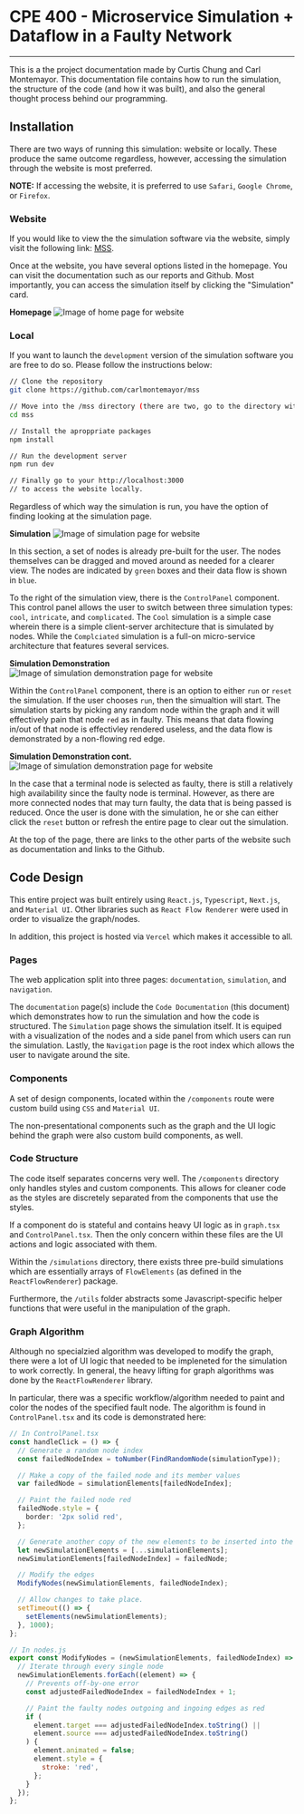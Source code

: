 # CPE 400 - Microservice Simulation + Dataflow in a Faulty Network

---

This is a the project documentation made by Curtis Chung and Carl Montemayor. This documentation file contains how to run the simulation, the structure of the code (and how it was built), and also the general thought process behind our programming.

## Installation

There are two ways of running this simulation: website or locally. These produce the same outcome regardless, however, accessing the simulation through the website is most preferred.

**NOTE:** If accessing the website, it is preferred to use `Safari`, `Google Chrome`, or `Firefox`.

### Website

If you would like to view the the simulation software via the website, simply visit the following link: [MSS](https://mss-git-develop.carlmontemayor.vercel.app).

Once at the website, you have several options listed in the homepage. You can visit the documentation such as our reports and Github. Most importantly, you can access the simulation itself by clicking the "Simulation" card.

**Homepage**
![Image of home page for website](https://github.com/carlmontemayor/mss/blob/main/mss/images/homepage.png 'Homepage')

### Local

If you want to launch the `development` version of the simulation software you are free to do so. Please follow the instructions below:

```bash
// Clone the repository
git clone https://github.com/carlmontemayor/mss

// Move into the /mss directory (there are two, go to the directory with the package.json)
cd mss

// Install the aproppriate packages
npm install

// Run the development server
npm run dev

// Finally go to your http://localhost:3000
// to access the website locally.
```

Regardless of which way the simulation is run, you have the option of finding looking at the simulation page.

**Simulation**
![Image of simulation page for website](https://github.com/carlmontemayor/mss/blob/main/mss/images/homepage.png 'Simulation page')

In this section, a set of nodes is already pre-built for the user. The nodes themselves can be dragged and moved around as needed for a clearer view. The nodes are indicated by `green` boxes and their data flow is shown in `blue`.

To the right of the simulation view, there is the `ControlPanel` component. This control panel allows the user to switch between three simulation types: `cool`, `intricate`, and `complicated`. The `Cool` simulation is a simple case wherein there is a simple client-server architecture that is simulated by nodes. While the `Complciated` simulation is a full-on micro-service architecture that features several services.

**Simulation Demonstration**
![Image of simulation demonstration page for website](https://github.com/carlmontemayor/mss/blob/main/mss/images/normal_flow.png 'Simulation demonstration')

Within the `ControlPanel` component, there is an option to either `run` or `reset` the simulation. If the user chooses `run`, then the simualtion will start. The simulation starts by picking any random node within the graph and it will effectively pain that node `red` as in faulty. This means that data flowing in/out of that node is effectivley rendered useless, and the data flow is demonstrated by a non-flowing red edge.

**Simulation Demonstration cont.**
![Image of simulation demonstration page for website](https://github.com/carlmontemayor/mss/blob/main/mss/images/irregular_flow.png 'Simulation demonstration')

In the case that a terminal node is selected as faulty, there is still a relatively high availability since the faulty node is terminal. However, as there are more connected nodes that may turn faulty, the data that is being passed is reduced. Once the user is done with the simulation, he or she can either click the `reset` button or refresh the entire page to clear out the simulation.

At the top of the page, there are links to the other parts of the website such as documentation and links to the Github.

## Code Design

This entire project was built entirely using `React.js`, `Typescript`, `Next.js`, and `Material UI`. Other libraries such as `React Flow Renderer` were used in order to visualize the graph/nodes.

In addition, this project is hosted via `Vercel` which makes it accessible to all.

### Pages

The web application split into three pages: `documentation`, `simulation`, and `navigation`.

The `documentation` page(s) include the `Code Documentation` (this document) which demonstrates how to run the simulation and how the code is structured. The `Simulation` page shows the simulation itself. It is equiped with a visualization of the nodes and a side panel from which users can run the simulation. Lastly, the `Navigation` page is the root index which allows the user to navigate around the site.

### Components

A set of design components, located within the `/components` route were custom build using `CSS` and `Material UI`.

The non-presentational components such as the graph and the UI logic behind the graph were also custom build components, as well.

### Code Structure

The code itself separates concerns very well. The `/components` directory only handles styles and custom components. This allows for cleaner code as the styles are discretely separated from the components that use the styles.

If a component do is stateful and contains heavy UI logic as in `graph.tsx` and `ControlPanel.tsx`. Then the only concern within these files are the UI actions and logic associated with them.

Within the `/simulations` directory, there exists three pre-build simulations which are essentially arrays of `FlowElements` (as defined in the `ReactFlowRenderer`) package.

Furthermore, the `/utils` folder abstracts some Javascript-specific helper functions that were useful in the manipulation of the graph.

### Graph Algorithm

Although no specialzied algorithm was developed to modify the graph, there were a lot of UI logic that needed to be impleneted for the simulation to work correctly. In general, the heavy lifting for graph algorithms was done by the `ReactFlowRenderer` library.

In particular, there was a specific workflow/algorithm needed to paint and color the nodes of the specified fault node. The algorithm is found in `ControlPanel.tsx` and its code is demonstrated here:

```typescript
// In ControlPanel.tsx
const handleClick = () => {
  // Generate a random node index
  const failedNodeIndex = toNumber(FindRandomNode(simulationType));

  // Make a copy of the failed node and its member values
  var failedNode = simulationElements[failedNodeIndex];

  // Paint the failed node red
  failedNode.style = {
    border: '2px solid red',
  };

  // Generate another copy of the new elements to be inserted into the DOM
  let newSimulationElements = [...simulationElements];
  newSimulationElements[failedNodeIndex] = failedNode;

  // Modify the edges
  ModifyNodes(newSimulationElements, failedNodeIndex);

  // Allow changes to take place.
  setTimeout(() => {
    setElements(newSimulationElements);
  }, 1000);
};
```

```javascript
// In nodes.js
export const ModifyNodes = (newSimulationElements, failedNodeIndex) => {
  // Iterate through every single node
  newSimulationElements.forEach((element) => {
    // Prevents off-by-one error
    const adjustedFailedNodeIndex = failedNodeIndex + 1;

    // Paint the faulty nodes outgoing and ingoing edges as red
    if (
      element.target === adjustedFailedNodeIndex.toString() ||
      element.source === adjustedFailedNodeIndex.toString()
    ) {
      element.animated = false;
      element.style = {
        stroke: 'red',
      };
    }
  });
};
```
